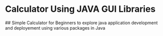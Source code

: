 <h1> Calculator Using JAVA GUI Libraries </h1>
## Simple Calculator for Beginners to explore java application development and deployement using various packages in Java
